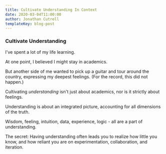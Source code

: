 ```yaml
---
title: Cultivate Understanding In Context
date: 2020-03-04T11:00:00
author: Jonathan Cutrell
templateKey: blog-post
---
```


### Cultivate Understanding

I've spent a lot of my life learning.

At one point, I believed I might stay in academics.

But another side of me wanted to pick up a guitar and tour around the country, expressing my deepest feelings. (For the record, this did not happen.)

Cultivating _understanding_ isn't just about academics, nor is it strictly about feelings.

Understanding is about an integrated picture, accounting for all dimensions of the truth.

Wisdom, feeling, intuition, data, experience, logic - all are a part of understanding.

The secret: Having understanding often leads you to realize how little you know, and how reliant you are on experimentation, collaboration, and iteration.

